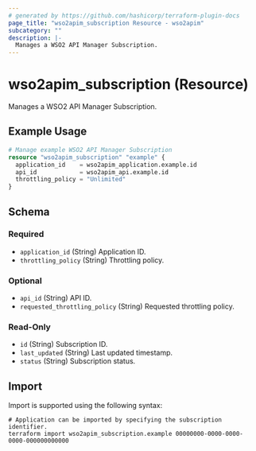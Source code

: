 ```yaml
---
# generated by https://github.com/hashicorp/terraform-plugin-docs
page_title: "wso2apim_subscription Resource - wso2apim"
subcategory: ""
description: |-
  Manages a WSO2 API Manager Subscription.
---
```


# wso2apim_subscription (Resource)

Manages a WSO2 API Manager Subscription.

## Example Usage

```terraform
# Manage example WSO2 API Manager Subscription
resource "wso2apim_subscription" "example" {
  application_id    = wso2apim_application.example.id
  api_id            = wso2apim_api.example.id
  throttling_policy = "Unlimited"
}
```

<!-- schema generated by tfplugindocs -->
## Schema

### Required

- `application_id` (String) Application ID.
- `throttling_policy` (String) Throttling policy.

### Optional

- `api_id` (String) API ID.
- `requested_throttling_policy` (String) Requested throttling policy.

### Read-Only

- `id` (String) Subscription ID.
- `last_updated` (String) Last updated timestamp.
- `status` (String) Subscription status.

## Import

Import is supported using the following syntax:

```shell
# Application can be imported by specifying the subscription identifier.
terraform import wso2apim_subscription.example 00000000-0000-0000-0000-000000000000
```
